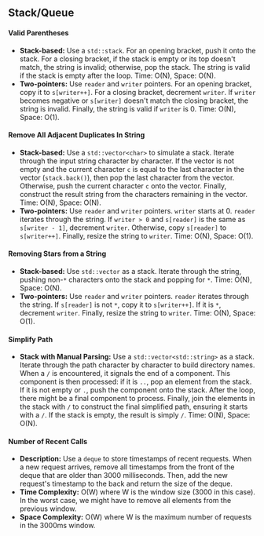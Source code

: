 ## Stack/Queue

#### Valid Parentheses

*   **Stack-based:** Use a `std::stack`. For an opening bracket, push it onto the stack. For a closing bracket, if the stack is empty or its top doesn't match, the string is invalid; otherwise, pop the stack. The string is valid if the stack is empty after the loop. Time: O(N), Space: O(N).
*   **Two-pointers:** Use `reader` and `writer` pointers. For an opening bracket, copy it to `s[writer++]`. For a closing bracket, decrement `writer`. If `writer` becomes negative or `s[writer]` doesn't match the closing bracket, the string is invalid. Finally, the string is valid if `writer` is 0. Time: O(N), Space: O(1).

#### Remove All Adjacent Duplicates In String

*   **Stack-based:** Use a `std::vector<char>` to simulate a stack. Iterate through the input string character by character. If the vector is not empty and the current character `c` is equal to the last character in the vector (`stack.back()`), then pop the last character from the vector. Otherwise, push the current character `c` onto the vector. Finally, construct the result string from the characters remaining in the vector. Time: O(N), Space: O(N).
*   **Two-pointers:** Use `reader` and `writer` pointers. `writer` starts at 0. `reader` iterates through the string. If `writer > 0` and `s[reader]` is the same as `s[writer - 1]`, decrement `writer`. Otherwise, copy `s[reader]` to `s[writer++]`. Finally, resize the string to `writer`. Time: O(N), Space: O(1).

#### Removing Stars from a String

*   **Stack-based:** Use `std::vector` as a stack. Iterate through the string, pushing non-`*` characters onto the stack and popping for `*`. Time: O(N), Space: O(N).
*   **Two-pointers:** Use `reader` and `writer` pointers. `reader` iterates through the string. If `s[reader]` is not `*`, copy it to `s[writer++]`. If it is `*`, decrement `writer`. Finally, resize the string to `writer`. Time: O(N), Space: O(1).

#### Simplify Path

*   **Stack with Manual Parsing:** Use a `std::vector<std::string>` as a stack. Iterate through the path character by character to build directory names. When a `/` is encountered, it signals the end of a component. This component is then processed: if it is `..`, pop an element from the stack. If it is not empty or `.`, push the component onto the stack. After the loop, there might be a final component to process. Finally, join the elements in the stack with `/` to construct the final simplified path, ensuring it starts with a `/`. If the stack is empty, the result is simply `/`. Time: O(N), Space: O(N).

#### Number of Recent Calls

*   **Description:** Use a `deque` to store timestamps of recent requests. When a new request arrives, remove all timestamps from the front of the deque that are older than 3000 milliseconds. Then, add the new request's timestamp to the back and return the size of the deque.
*   **Time Complexity:** O(W) where W is the window size (3000 in this case). In the worst case, we might have to remove all elements from the previous window.
*   **Space Complexity:** O(W) where W is the maximum number of requests in the 3000ms window.
